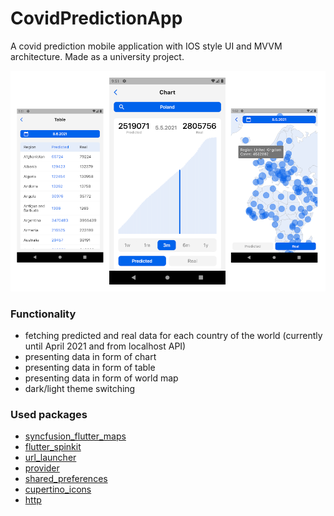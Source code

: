 # CovidPredictionApp

A covid prediction mobile application with IOS style UI and MVVM architecture. Made as a university project.

![UI Image](https://github.com/Wojw99/covid-predictor-app-ios/blob/main/ui-image.png?raw=true)

### Functionality
- fetching predicted and real data for each country of the world (currently until April 2021 and from localhost API)
- presenting data in form of chart
- presenting data in form of table
- presenting data in form of world map
- dark/light theme switching

### Used packages
- [syncfusion_flutter_maps](https://pub.dev/packages/syncfusion_flutter_maps)
- [flutter_spinkit](https://pub.dev/packages/flutter_spinkit)
- [url_launcher](https://pub.dev/packages/url_launcher)
- [provider](https://pub.dev/packages/provider)
- [shared_preferences](https://pub.dev/packages/shared_preferences)
- [cupertino_icons](https://pub.dev/packages/cupertino_icons)
- [http](https://pub.dev/packages/http)
